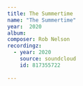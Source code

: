 ```yaml
---
title: The Summertime
name: "The Summertime"
year:  2020
album: 
composer: Rob Nelson
recordingz:
  - year: 2020
    source: soundcloud
    id: 817355722
 
---
```





